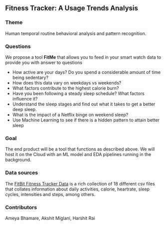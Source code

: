 ## Fitness Tracker: A Usage Trends Analysis

### Theme 
Human temporal routine behavioral analysis and pattern recognition.

### Questions
We propose a tool **FitMe** that allows you to feed in your smart watch data to provide you with answer to questions
* How active are your days? Do you spend a considerable amount of time being sedentary?
* How does this data vary on weekdays vs weekends?
* What factors contribute to the highest calorie burn?
* Have you been following a steady sleep schedule? What factors influence it?
* Understand the sleep stages and find out what it takes to get a better deep sleep.
* What is the impact of a Netflix binge on weekend sleep?
* Use Machine Learning to see if there is a hidden pattern to attain better sleep

### Goal
The end product will be a tool that functions as described above. We will host it on the Cloud with an ML model and EDA pipelines running in the background. 

### Data sources
The [FitBit Fitness Tracker Data](https://www.kaggle.com/datasets/arashnic/fitbit) is a rich collection of 18 different csv files that collates information about daily activities, calorie, heartrate, sleep cycles, intensities and steps, among others.

### Contributors
Ameya Bhamare, Akshit Miglani, Harshit Rai
